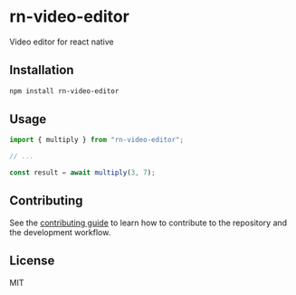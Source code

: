 # rn-video-editor

Video editor for react native

## Installation

```sh
npm install rn-video-editor
```

## Usage

```js
import { multiply } from "rn-video-editor";

// ...

const result = await multiply(3, 7);
```

## Contributing

See the [contributing guide](CONTRIBUTING.md) to learn how to contribute to the repository and the development workflow.

## License

MIT
